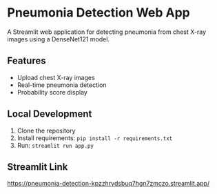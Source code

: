 # Pneumonia Detection Web App

A Streamlit web application for detecting pneumonia from chest X-ray images using a DenseNet121 model.

## Features
- Upload chest X-ray images
- Real-time pneumonia detection
- Probability score display

## Local Development
1. Clone the repository
2. Install requirements: `pip install -r requirements.txt`
3. Run: `streamlit run app.py`

## Streamlit Link
https://pneumonia-detection-kpzzhrydsbuq7hgn7zmczo.streamlit.app/
